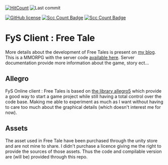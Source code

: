 [![HitCount](http://hits.dwyl.io/FreeYourSoul/Soul_Tale.svg)](http://hits.dwyl.io/FreeYourSoul/Soul_Tale)
![Last commit](https://img.shields.io/github/last-commit/FreeYourSoul/Soul_Tale.svg)

[![GitHub license](https://img.shields.io/badge/license-MIT-blue.svg)](https://raw.githubusercontent.com/FreeYourSoul/Soul_Tale/master/LICENSE)
[![Scc Count Badge](https://sloc.xyz/github/FreeYourSoul/Soul_Tale/)](https://github.com/FreeYourSoul/Soul_Tale/)
[![Scc Count Badge](https://sloc.xyz/github/FreeYourSoul/Soul_Tale/?category=code)](https://github.com/FreeYourSoul/Soul_Tale/)

# FyS Client : Free Tale

More details about the development of Free Tales is present on [my blog](http://freeyoursoul.online). 
This is a MMORPG with the server code [available here](https://github.com/FreeYourSoul/FyS). Server documentation provide more information about the game, story ect...

## Allegro

FyS Online client : Free Tales is based on [the library allegro5](https://github.com/liballeg/allegro5) which provide a good way to start a game project while still having a total control over the code base. Making me able to experiment as much as I want without having to care too much about the graphical details (which doesn't interest me for now).

## Assets
The asset used in Free Tale have been purchased through the unity store and are not mine to share. I didn't purchase a licence giving me the right to provide the sources of those assets. Thus the code and compilable version are (will be) provided through this repo.